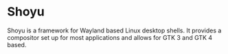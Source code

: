 # Shoyu

Shoyu is a framework for Wayland based Linux desktop shells. It provides a
compositor set up for most applications and allows for GTK 3 and GTK 4
based.
